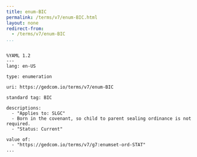 ```yaml
---
title: enum-BIC
permalink: /terms/v7/enum-BIC.html
layout: none
redirect-from:
  - /terms/v7/enum-BIC
...
```


```

%YAML 1.2
---
lang: en-US

type: enumeration

uri: https://gedcom.io/terms/v7/enum-BIC

standard tag: BIC

descriptions:
  - "Applies to: SLGC"
  - Born in the covenant, so child to parent sealing ordinance is not required.
  - "Status: Current"

value of:
  - "https://gedcom.io/terms/v7/g7:enumset-ord-STAT"
...

```
